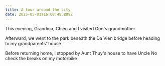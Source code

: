 ```yaml
---
title: A tour around the city
date: 2025-05-01T16:08:49.809Z
---
```


This evening, Grandma, Chien and I visited Gon's grandmother

Afterward, we went to the park beneath the Da Vien bridge before heading to my grandparents' house

Before returning home, I stopped by Aunt Thuy's house to have Uncle No check the breaks on my motorbike
